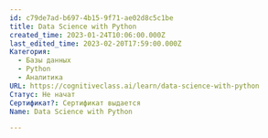 ```yaml
---
id: c79de7ad-b697-4b15-9f71-ae02d8c5c1be
title: Data Science with Python
created_time: 2023-01-24T10:06:00.000Z
last_edited_time: 2023-02-20T17:59:00.000Z
Категория:
  - Базы данных
  - Python
  - Аналитика
URL: https://cognitiveclass.ai/learn/data-science-with-python
Статус: Не начат
Сертификат?: Сертификат выдается
Name: Data Science with Python

---
```

